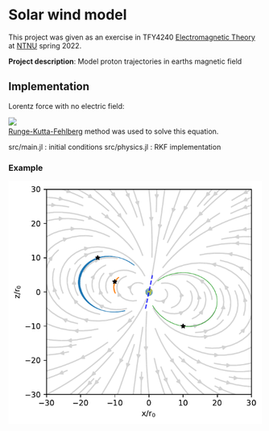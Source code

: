 # Solar wind model

This project was given as an exercise in TFY4240 [Electromagnetic Theory](https://www.ntnu.edu/studies/courses/TFY4240#tab=omEmnet) at [NTNU](https://www.ntnu.edu/) spring 2022. 

**Project description**: Model proton trajectories in earths magnetic field

## Implementation
Lorentz force with no electric field: 

![](https://latex.codecogs.com/svg.image?{\ddot{\vec{r}}&space;=&space;\frac{q}{m}\dot{\vec{r}}\times\vec{B}})   
[Runge-Kutta-Fehlberg](https://en.wikipedia.org/wiki/Runge%E2%80%93Kutta%E2%80%93Fehlberg_method) method was used to solve this equation.

src/main.jl : initial conditions
src/physics.jl : RKF implementation

### Example
<img src="figures/report/trajectoriesLowXZ.pdf" width="700">
